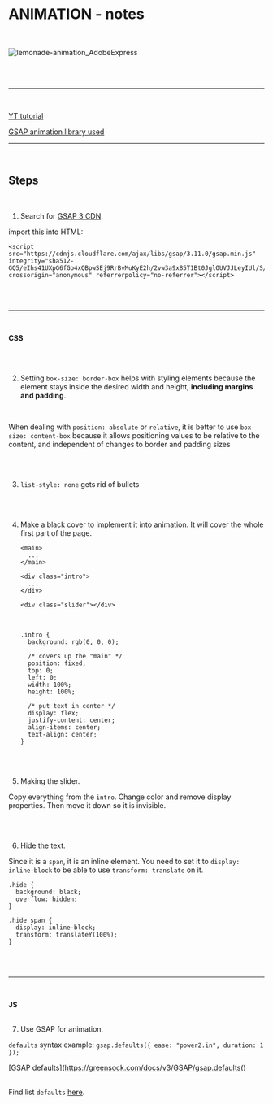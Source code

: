 # ANIMATION - notes

<br>

![lemonade-animation_AdobeExpress](https://user-images.githubusercontent.com/77061620/188182984-9d4bff23-1190-4532-8dea-82983967bb51.gif)


<br><br>

<hr />
<br>

[YT tutorial](https://www.youtube.com/watch?v=sN93DRYkCO8&list=PLmGRn_VnTuAxIHKjfgoOEOIk72PeZdbaB&index=129)
<br>

[GSAP animation library used](https://greensock.com/gsap/)
<br>

<hr />
<br>

## Steps

<br>

1. Search for [GSAP 3 CDN](https://cdnjs.com/libraries/gsap).

import this into HTML:
<br>

    <script src="https://cdnjs.cloudflare.com/ajax/libs/gsap/3.11.0/gsap.min.js" integrity="sha512-GQ5/eIhs41UXpG6fGo4xQBpwSEj9RrBvMuKyE2h/2vw3a9x85T1Bt0JglOUVJJLeyIUl/S/kCdDXlE/n7zCjIg==" crossorigin="anonymous" referrerpolicy="no-referrer"></script>

<br><br>

<hr />

<br>

**CSS**

<br><br>

2. Setting `box-size: border-box` helps with styling elements because the element stays inside the desired width and height, **including margins and padding**.

<br>

When dealing with `position: absolute` or `relative`, it is better to use `box-size: content-box` because it allows positioning values to be relative to the content, and independent of changes to border and padding sizes

<br><br>

3. `list-style: none` gets rid of bullets

<br><br>

4.  Make a black cover to implement it into animation. It will cover the whole first part of the page.
    <br>

        <main>
          ...
        </main>

        <div class="intro">
          ...
        </div>

        <div class="slider"></div>

    <br>

        .intro {
          background: rgb(0, 0, 0);

          /* covers up the "main" */
          position: fixed;
          top: 0;
          left: 0;
          width: 100%;
          height: 100%;

          /* put text in center */
          display: flex;
          justify-content: center;
          align-items: center;
          text-align: center;
        }

    <br><br>

5.  Making the slider.
    <br>

Copy everything from the `intro`. Change color and remove display properties. Then move it down so it is invisible.

<br><br>

6. Hide the text.
   <br>

Since it is a `span`, it is an inline element. You need to set it to `display: inline-block` to be able to use `transform: translate` on it.
<br>

    .hide {
      background: black;
      overflow: hidden;
    }

    .hide span {
      display: inline-block;
      transform: translateY(100%);
    }

<br><br>

<hr />
<br>

**JS**
<br><br>

7. Use GSAP for animation.
   <br>

`defaults` syntax example: `gsap.defaults({ ease: "power2.in", duration: 1 });`
<br>

[GSAP defaults](https://greensock.com/docs/v3/GSAP/gsap.defaults()
<br><br>

Find list `defaults` [here](https://greensock.com/docs/v3/Eases#:~:text=GSAP%20uses%20a%20default%20ease%20of%20%22power1.).
<br><br>
